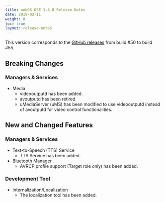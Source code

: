 ```yaml
---
title: webOS OSE 1.6.0 Release Notes
date: 2019-03-11
weight: 8
toc: true
layout: release-notes
---
```


This version corresponds to the [GitHub releases](https://github.com/webosose/build-webos/releases) from build #50 to build #55.

## Breaking Changes

### Managers & Services

* Media
    * videooutputd has been added.
    * avoutputd has been retired.
    * uMediaServer (uMS) has been modified to use videooutputd instead of avoutputd for video control functionalities.

## New and Changed Features

### Managers & Services

* Text-to-Speech (TTS) Service
    * TTS Service has been added.
* Bluetooth Manager
    * AVRCP profile support (Target role only) has been added.

### Development Tool

* Internalization/Localization
    * The localization tool has been added.
